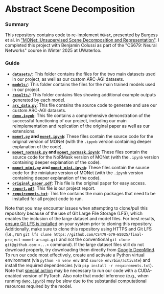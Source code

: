 # Abstract Scene Decomposition

### Summary

This repository contains code to re-implement `MONet`, presented by Burgess et al. in ["MONet: Unsupervised Scene Decomposition and Representation"](https://arxiv.org/abs/1901.11390). I completed this project with Benjamin Colussi as part of the "CS679: Neural Networks" course in Winter 2025 at UWaterloo.

### Guide

* **[`datasets/`](https://github.com/CS479-679-W2025/final-project-monet-arcagi/tree/main/datasets)**: This folder contains the files for the two main datasets used in our project, as well as our custom ARC-AGI datasets.
* **[`models/`](https://github.com/CS479-679-W2025/final-project-monet-arcagi/tree/main/models)**: This folder contains the files for the main trained models used in our project.
* **[`results/`](https://github.com/CS479-679-W2025/final-project-monet-arcagi/tree/main/results)**: This folder contains files showing additional example outputs generated by each model.
* **[`arc_data.py`](https://github.com/CS479-679-W2025/final-project-monet-arcagi/tree/main/arc_data.py)**: This file contains the source code to generate and use our custom ARC-AGI datasets.
* **[`demo.ipynb`](https://github.com/CS479-679-W2025/final-project-monet-arcagi/tree/main/demo.ipynb)**: This file contains a comprehensive demonstration of the successful functioning of our project, including our main reimplementation and replication of the original paper as well as our extensions.
* **[`monet.py`](https://github.com/CS479-679-W2025/final-project-monet-arcagi/tree/main/monet.py) and [`monet.ipynb`](https://github.com/CS479-679-W2025/final-project-monet-arcagi/tree/main/monet.ipynb)**: These files contain the source code for the original version of MONet (with the `.ipynb` version containing deeper explanation of the code).
* **[`monet_normask.py`](https://github.com/CS479-679-W2025/final-project-monet-arcagi/tree/main/monet_normask.py) and [`monet_normask.ipynb`](https://github.com/CS479-679-W2025/final-project-monet-arcagi/tree/main/monet_normask.ipynb)**: These files contain the source code for the NoRMask version of MONet (with the `.ipynb` version containing deeper explanation of the code).
* **[`monet_mini.py`](https://github.com/CS479-679-W2025/final-project-monet-arcagi/tree/main/monet_mini.py) and [`monet_mini.ipynb`](https://github.com/CS479-679-W2025/final-project-monet-arcagi/tree/main/monet_mini.ipynb)**: These files contain the source code for the miniature version of MONet (with the `.ipynb` version containing deeper explanation of the code).
* **[`original_paper.pdf`](https://github.com/CS479-679-W2025/final-project-monet-arcagi/tree/main/original_paper.pdf)**: This file is the original paper for easy access.
* **[`report.pdf`](https://github.com/CS479-679-W2025/final-project-monet-arcagi/tree/main/report.pdf)**: This file is our project report.
* **[`requirements.txt`](https://github.com/CS479-679-W2025/final-project-monet-arcagi/tree/main/requirements.txt)**: This file contains the main packages that need to be installed for all project code to run.

Note that you may encounter issues when attempting to clone/pull this repository because of the use of Git Large File Storage (LFS), which enables the inclusion of the large dataset and model files. For best results, [ensure Git LFS is installed](https://docs.github.com/en/repositories/working-with-files/managing-large-files/installing-git-large-file-storage) on your system prior to cloning this repository. Additionally, make sure to clone this repository using HTTPS and Git LFS (i.e., run `git lfs clone https://github.com/CS479-679-W2025/final-project-monet-arcagi.git` and not the conventional `git clone git@github.com:<...>` command). If the large dataset files still do not download properly, try downloading them directly from [Google DeepMind](https://github.com/google-deepmind/multi_object_datasets). To run our code most effectively, create and activate a Python virtual environment (via `python -m venv env` and `source env/bin/activate`) and install the required dependencies (via `pip install -r requirements.txt`). Note that [special action](https://pytorch.org/get-started/locally/) may be necessary to run our code with a CUDA-enabled version of PyTorch. Also note that model inference (e.g., when running [`demo.ipynb`](https://github.com/CS479-679-W2025/final-project-monet-arcagi/tree/main/demo.ipynb)) may be slow due to the substantial computational resources required by the model.
